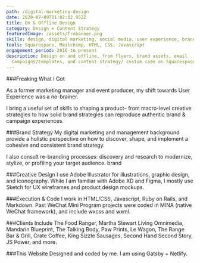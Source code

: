 ```yaml
---
path: /digital-marketing-design
date: 2020-07-09T11:02:02.952Z
title: On & Offline Design
category: Design + Content Strategy
featuredImage: /assets/frebanner.png
skills: design, digital marketing, social media, user experience, brand strategy
tools: Squarespace, Mailchimp, HTML, CSS, Javascript
engagement_period: 2016 to present
description: Design on and offline, from flyers, brand assets, email
  campaigns/templates, and content strategy/ custom code on Squarespace.
---
```

###Freaking What I Got

As a former marketing manager and event producer, my shift towards User Experience was a no-brainer.

I bring a useful set of skills to shaping a product– from macro-level creative strategies to how solid brand strategies can reproduce authentic brand & campaign experiences.

###Brand Strategy
My digital marketing and management background provide a holistic perspective on how to discover, shape, and implement a cohesive and consistent brand strategy.

I also consult re-branding processes: discovery and research to modernize, stylize, or profiling your target audience. brand

###Creative Design
I use Adobe Illustrator for illustrations, graphic design, and iconography. While I am familiar with Adobe XD and Figma, I mostly use Sketch for UX wireframes and product design mockups.


###Execution & Code
I work in HTML/CSS, Javascript, Ruby on Rails, and Markdown. Past WeChat Mini Program projects were coded in MINA (native WeChat framework), and include wxcss and wxml.


###Clients Include
The Food Ranger, Martha Stewart Living Omnimedia, Mandarin Blueprint, The Talking Body, Paw Prints, Le Wagon, The Range Bar & Grill, Crate Coffee, King Sizzle Sausages, Second Hand Second Story, JS Power, and more.

###This Website
Designed and coded by me. I am using Gatsby + Netlify. 

